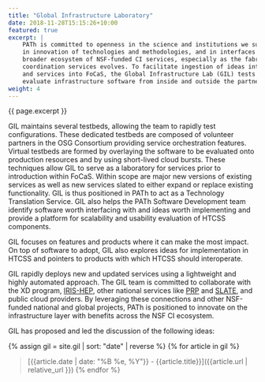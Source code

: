 ```yaml
---
title: "Global Infrastructure Laboratory"
date: 2018-11-28T15:15:26+10:00
featured: true
excerpt: |
    PATh is committed to openness in the science and institutions we support,
    in innovation of technologies and methodologies, and in interfaces to the
    broader ecosystem of NSF-funded CI services, especially as the fabric of
    coordination services evolves. To facilitate ingestion of ideas into HTCSS,
    and services into FoCaS, the Global Infrastructure Lab (GIL) tests and
    evaluate infrastructure software from inside and outside the partnership.
weight: 4
---
```


{{ page.excerpt }}

GIL maintains several testbeds, allowing the team to rapidly test
configurations. These dedicated testbeds are composed of volunteer partners
in the OSG Consortium providing service orchestration features. Virtual
testbeds are formed by overlaying the software to be evaluated onto
production resources and by using short-lived cloud bursts. These techniques
allow GIL to serve as a laboratory for services prior to introduction
within FoCaS. Within scope are major new versions of existing services as
well as new services slated to either expand or replace existing functionality.
GIL is thus positioned in PATh to act as a Technology Translation Service.
GIL also helps the PATh Software Development team identify software worth
interfacing with and ideas worth implementing and provide a platform for
scalability and usability evaluation of HTCSS components.

GIL focuses on features and products where it can make the most impact. On
top of software to adopt, GIL also explores ideas for implementation in HTCSS
and pointers to products with which HTCSS should interoperate.

GIL rapidly deploys new and updated services using a lightweight and highly
automated approach.  The GIL team is committed to collaborate with the XD
program, [IRIS-HEP](https://iris-hep.org/), other national services like
[PRP](https://pacificresearchplatform.org/) and [SLATE](https://slateci.io/),
and public cloud providers. By leveraging these connections and other NSF-funded
national and global projects, PATh is positioned to innovate on the infrastructure
layer with benefits across the NSF CI ecosystem. 

GIL has proposed and led the discussion of the following ideas:

{% assign gil = site.gil | sort: "date" | reverse %}
{% for article in gil %}
> [{{article.date | date: "%B %e, %Y"}} - {{article.title}}]({{article.url | relative_url }}) 
{% endfor %}

